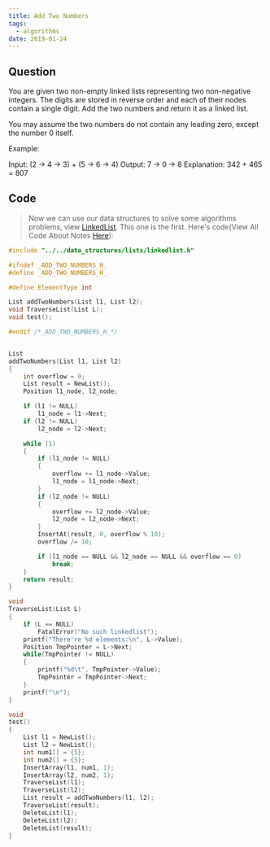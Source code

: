 ```yaml
---
title: Add Two Numbers
tags:
  - algorithms
date: 2019-01-24
---
```


## Question

You are given two non-empty linked lists representing two non-negative integers. The digits are stored in reverse order and each of their nodes contain a single digit. Add the two numbers and return it as a linked list.

You may assume the two numbers do not contain any leading zero, except the number 0 itself.

Example:

Input: (2 -> 4 -> 3) + (5 -> 6 -> 4)
Output: 7 -> 0 -> 8
Explanation: 342 + 465 = 807

## Code

> Now we can use our data structures to solve some algorithms problems, view [LinkedList](https://sherlockblaze.com/2019/01/21/computer_science/data_structures/LinkedList/). This one is the first. Here's code(View All Code About Notes [Here](https://github.com/sherlockblaze/all_knowledge_review)):

```c
#include "../../data_structures/lists/linkedlist.h"

#ifndef _ADD_TWO_NUMBERS_H_
#define _ADD_TWO_NUMBERS_H_

#define ElementType int

List addTwoNumbers(List l1, List l2);
void TraverseList(List L);
void test();

#endif /*_ADD_TWO_NUMBERS_H_*/


List
addTwoNumbers(List l1, List l2)
{
	int overflow = 0;
	List result = NewList();
	Position l1_node, l2_node;

	if (l1 != NULL)
		l1_node = l1->Next;
	if (l2 != NULL)
		l2_node = l2->Next;

	while (1)
	{
		if (l1_node != NULL)
		{
			overflow += l1_node->Value;
			l1_node = l1_node->Next;
		}
		if (l2_node != NULL)
		{
			overflow += l2_node->Value;
			l2_node = l2_node->Next;
		}
		InsertAt(result, 0, overflow % 10);
		overflow /= 10;

		if (l1_node == NULL && l2_node == NULL && overflow == 0)
			break;
	}
	return result;
}

void
TraverseList(List L)
{
	if (L == NULL)
		FatalError("No such linkedlist");
	printf("There're %d elements:\n", L->Value);
	Position TmpPointer = L->Next;
	while(TmpPointer != NULL)
	{
		printf("%d\t", TmpPointer->Value);
		TmpPointer = TmpPointer->Next;
	}
	printf("\n");
}

void
test()
{
	List l1 = NewList();
	List l2 = NewList();
	int num1[] = {5};
	int num2[] = {5};
	InsertArray(l1, num1, 1);
	InsertArray(l2, num2, 1);
	TraverseList(l1);
	TraverseList(l2);
	List result = addTwoNumbers(l1, l2);
	TraverseList(result);
	DeleteList(l1);
	DeleteList(l2);
	DeleteList(result);
}
```
